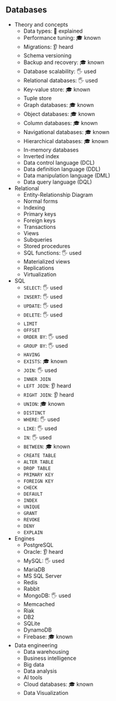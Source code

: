 ## Databases

- Theory and concepts
  - Data types: 🙋 explained
  - Performance tuning: 🎓 known
  - Migrations: 👂 heard
  - Schema versioning
  - Backup and recovery: 🎓 known
  - Database scalability: 🖐️ used
  - Relational databases: 🖐️ used
  - Key-value store: 🎓 known
  - Tuple store
  - Graph databases: 🎓 known
  - Object databases: 🎓 known
  - Column databases: 🎓 known
  - Navigational databases: 🎓 known
  - Hierarchical databases: 🎓 known
  - In-memory databases
  - Inverted index
  - Data control language (DCL)
  - Data definition language (DDL)
  - Data manipulation language (DML)
  - Data query language (DQL)
- Relational
  - Entity-Relationship Diagram
  - Normal forms
  - Indexing
  - Primary keys
  - Foreign keys
  - Transactions
  - Views
  - Subqueries
  - Stored procedures
  - SQL functions: 🖐️ used
  - Materialized views
  - Replications
  - Virtualization
- SQL
  - `SELECT`: 🖐️ used
  - `INSERT`: 🖐️ used
  - `UPDATE`: 🖐️ used
  - `DELETE`: 🖐️ used
  - `LIMIT`
  - `OFFSET`
  - `ORDER BY`: 🖐️ used
  - `GROUP BY`: 🖐️ used
  - `HAVING`
  - `EXISTS`: 🎓 known
  - `JOIN`: 🖐️ used
  - `INNER JOIN`
  - `LEFT JOIN`: 👂 heard
  - `RIGHT JOIN`: 👂 heard
  - `UNION`: 🎓 known
  - `DISTINCT`
  - `WHERE`: 🖐️ used
  - `LIKE`: 🖐️ used
  - `IN`: 🖐️ used
  - `BETWEEN`: 🎓 known
  - `CREATE TABLE`
  - `ALTER TABLE`
  - `DROP TABLE`
  - `PRIMARY KEY`
  - `FOREIGN KEY`
  - `CHECK`
  - `DEFAULT`
  - `INDEX`
  - `UNIQUE`
  - `GRANT`
  - `REVOKE`
  - `DENY`
  - `EXPLAIN`
- Engines
  - PostgreSQL
  - Oracle: 👂 heard
  - MySQL: 🖐️ used
  - MariaDB
  - MS SQL Server
  - Redis
  - Rabbit
  - MongoDB: 🖐️ used
  - Memcached
  - Riak
  - DB2
  - SQLite
  - DynamoDB
  - Firebase: 🎓 known
- Data engineering
  - Data warehousing
  - Business intelligence
  - Big data
  - Data analysis
  - AI tools
  - Cloud databases: 🎓 known
  - Data Visualization
